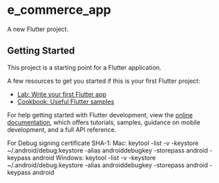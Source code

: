 # e_commerce_app

A new Flutter project.

## Getting Started

This project is a starting point for a Flutter application.

A few resources to get you started if this is your first Flutter project:

- [Lab: Write your first Flutter app](https://docs.flutter.dev/get-started/codelab)
- [Cookbook: Useful Flutter samples](https://docs.flutter.dev/cookbook)

For help getting started with Flutter development, view the
[online documentation](https://docs.flutter.dev/), which offers tutorials,
samples, guidance on mobile development, and a full API reference.



For Debug signing certificate SHA-1: 
Mac:
keytool -list -v -keystore ~/.android/debug.keystore -alias androiddebugkey -storepass android -keypass android
Windows:
keytool -list -v -keystore ~/.android/debug.keystore -alias androiddebugkey -storepass android -keypass android
